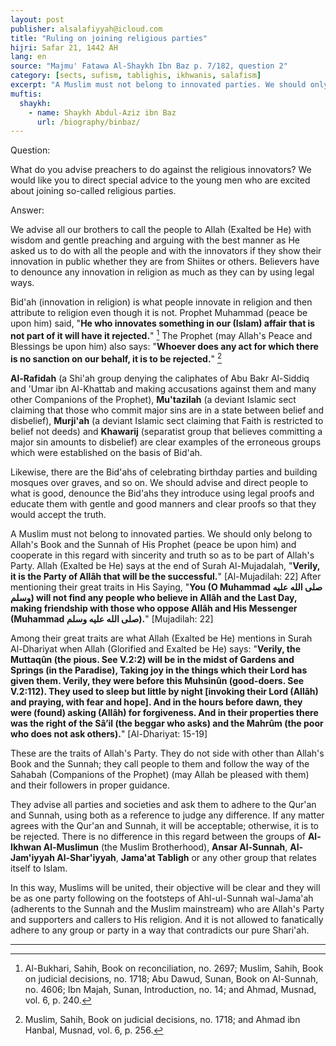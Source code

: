```yaml
---
layout: post
publisher: alsalafiyyah@icloud.com
title: "Ruling on joining religious parties"
hijri: Safar 21, 1442 AH
lang: en
source: "Majmu' Fatawa Al-Shaykh Ibn Baz p. 7/182, question 2"
category: [sects, sufism, tablighis, ikhwanis, salafism]
excerpt: "A Muslim must not belong to innovated parties. We should only belong to Allah's Book and the Sunnah of His Prophet (peace be upon him) and cooperate in this regard with sincerity and truth so as to be part of Allah's Party."
muftis:
  shaykh: 
    - name: Shaykh Abdul-Aziz ibn Baz
      url: /biography/binbaz/
---
```


Question:

What do you advise preachers to do against the religious innovators? We would like you to direct special advice to the young men who are excited about joining so-called religious parties.

Answer: 

We advise all our brothers to call the people to Allah (Exalted be He) with wisdom and gentle preaching and arguing with the best manner as He asked us to do with all the people and with the innovators if they show their innovation in public whether they are from Shiites or others. Believers have to denounce any innovation in religion as much as they can by using legal ways.

Bid'ah (innovation in religion) is what people innovate in religion and then attribute to religion even though it is not. Prophet Muhammad (peace be upon him) said, "**He who innovates something in our (Islam) affair that is not part of it will have it rejected.**" [^1] The Prophet (may Allah's Peace and Blessings be upon him) also says: "**Whoever does any act for which there is no sanction on our behalf, it is to be rejected.**" [^2]

**Al-Rafidah** (a Shi'ah group denying the caliphates of Abu Bakr Al-Siddiq and 'Umar ibn Al-Khattab and making accusations against them and many other Companions of the Prophet), **Mu'tazilah** (a deviant Islamic sect claiming that those who commit major sins are in a state between belief and disbelief), **Murji'ah** (a deviant Islamic sect claiming that Faith is restricted to belief not deeds) and **Khawarij** (separatist group that believes committing a major sin amounts to disbelief) are clear examples of the erroneous groups which were established on the basis of Bid'ah. 

Likewise, there are the Bid'ahs of celebrating birthday parties and building mosques over graves, and so on. We should advise and direct people to what is good, denounce the Bid'ahs they introduce using legal proofs and educate them with gentle and good manners and clear proofs so that they would accept the truth.

A Muslim must not belong to innovated parties. We should only belong to Allah's Book and the Sunnah of His Prophet (peace be upon him) and cooperate in this regard with sincerity and truth so as to be part of Allah's Party. Allah (Exalted be He) says at the end of Surah Al-Mujadalah, "**Verily, it is the Party of Allâh that will be the successful.**" [Al-Mujadilah: 22] After mentioning their great traits in His Saying, "**You (O Muhammad صلى الله عليه وسلم) will not find any people who believe in Allâh and the Last Day, making friendship with those who oppose Allâh and His Messenger (Muhammad صلى الله عليه وسلم).**" [Mujadilah: 22]

Among their great traits are what Allah (Exalted be He) mentions in Surah Al-Dhariyat when Allah (Glorified and Exalted be He) says: "**Verily, the Muttaqûn (the pious. See V.2:2) will be in the midst of Gardens and Springs (in the Paradise), Taking joy in the things which their Lord has given them. Verily, they were before this Muhsinûn (good-doers. See V.2:112). They used to sleep but little by night [invoking their Lord (Allâh) and praying, with fear and hope]. And in the hours before dawn, they were (found) asking (Allâh) for forgiveness. And in their properties there was the right of the Sâ’il (the beggar who asks) and the Mahrûm (the poor who does not ask others).**" [Al-Dhariyat: 15-19] 

These are the traits of Allah's Party. They do not side with other than Allah's Book and the Sunnah; they call people to them and follow the way of the Sahabah (Companions of the Prophet) (may Allah be pleased with them) and their followers in proper guidance. 

They advise all parties and societies and ask them to adhere to the Qur'an and Sunnah, using both as a reference to judge any difference. If any matter agrees with the Qur'an and Sunnah, it will be acceptable; otherwise, it is to be rejected. There is no difference in this regard between the groups of **Al-Ikhwan Al-Muslimun** (the Muslim Brotherhood), **Ansar Al-Sunnah**, **Al-Jam'iyyah Al-Shar'iyyah**, **Jama'at Tabligh** or any other group that relates itself to Islam. 

In this way, Muslims will be united, their objective will be clear and they will be as one party following on the footsteps of Ahl-ul-Sunnah wal-Jama'ah (adherents to the Sunnah and the Muslim mainstream) who are Allah's Party and supporters and callers to His religion. And it is not allowed to fanatically adhere to any group or party in a way that contradicts our pure Shari'ah.

---

[^1]: Al-Bukhari, Sahih, Book on reconciliation, no. 2697; Muslim, Sahih, Book on judicial decisions, no. 1718; Abu Dawud, Sunan, Book on Al-Sunnah, no. 4606; Ibn Majah, Sunan, Introduction, no. 14; and Ahmad, Musnad, vol. 6, p. 240.
[^2]: Muslim, Sahih, Book on judicial decisions, no. 1718; and Ahmad ibn Hanbal, Musnad, vol. 6, p. 256.
